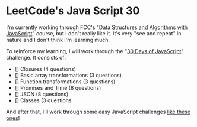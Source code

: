 # LeetCode's Java Script 30

I'm currently working through FCC's "[Data Structures and Algorithms with JavaScript](https://www.freecodecamp.org/learn/javascript-algorithms-and-data-structures-v8)" course, but I don't really like it. It's very "see and repeat" in nature and I don't think I'm learning much.

To reinforce my learning, I will work through the "[30 Days of JavaScript]([url](https://leetcode.com/studyplan/30-days-of-javascript/))" challenge. It consists of:

  - [] Closures (4 questions)
  - [] Basic array transformations (3 questions)
  - [] Function transformations (3 questions)
  - [] Promises and Time (8 questions)
  - [] JSON (8 questions)
  - [] Classes (3 questions

And after that, I'll work through some easy JavaScript challenges [like these ones](https://leetcode.com/problemset/algorithms/?difficulty=EASY&page=1&sorting=W3sic29ydE9yZGVyIjoiREVTQ0VORElORyIsIm9yZGVyQnkiOiJBQ19SQVRFIn1d)!
